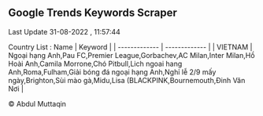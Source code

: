 

## Google Trends Keywords Scraper 
 
Last Update 31-08-2022 , 11:57:44

Country List :
 Name  | Keyword |
| ------------- | ------------- |
| VIETNAM | Ngoại hạng Anh,Pau FC,Premier League,Gorbachev,AC Milan,Inter Milan,Hồ Hoài Anh,Camila Morrone,Chó Pitbull,Lich ngoai hang Anh,Roma,Fulham,Giải bóng đá ngoại hạng Anh,Nghỉ lễ 2/9 mấy ngày,Brighton,Sùi mào gà,Midu,Lisa (BLACKPINK,Bournemouth,Đinh Văn Nơi |



© Abdul Muttaqin 
